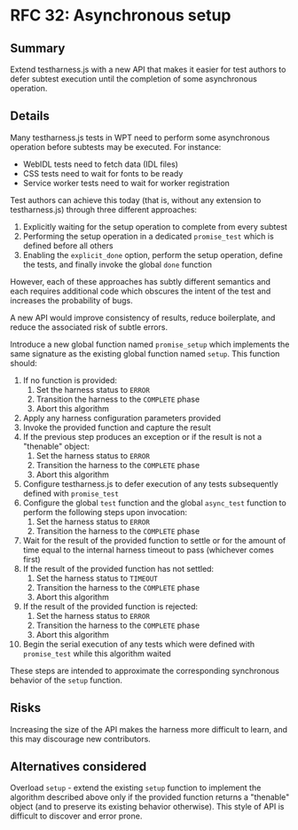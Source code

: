 # RFC 32: Asynchronous setup

## Summary

Extend testharness.js with a new API that makes it easier for test authors to
defer subtest execution until the completion of some asynchronous operation.

## Details

Many testharness.js tests in WPT need to perform some asynchronous operation
before subtests may be executed. For instance:

- WebIDL tests need to fetch data (IDL files)
- CSS tests need to wait for fonts to be ready
- Service worker tests need to wait for worker registration

Test authors can achieve this today (that is, without any extension to
testharness.js) through three different approaches:

1. Explicitly waiting for the setup operation to complete from every subtest
2. Performing the setup operation in a dedicated `promise_test` which is
   defined before all others
3. Enabling the `explicit_done` option, perform the setup operation, define the
   tests, and finally invoke the global `done` function

However, each of these approaches has subtly different semantics and each
requires additional code which obscures the intent of the test and increases
the probability of bugs.

A new API would improve consistency of results, reduce boilerplate, and reduce
the associated risk of subtle errors.

Introduce a new global function named `promise_setup` which implements the same
signature as the existing global function named `setup`. This function should:

1. If no function is provided:
   1. Set the harness status to `ERROR`
   2. Transition the harness to the `COMPLETE` phase
   3. Abort this algorithm
2. Apply any harness configuration parameters provided
3. Invoke the provided function and capture the result
4. If the previous step produces an exception or if the result is not a
   "thenable" object:
   1. Set the harness status to `ERROR`
   2. Transition the harness to the `COMPLETE` phase
   3. Abort this algorithm
5. Configure testharness.js to defer execution of any tests subsequently
   defined with `promise_test`
6. Configure the global `test` function and the global `async_test` function to
   perform the following steps upon invocation:
   1. Set the harness status to `ERROR`
   2. Transition the harness to the `COMPLETE` phase
7. Wait for the result of the provided function to settle or for the amount of
   time equal to the internal harness timeout to pass (whichever comes first)
8. If the result of the provided function has not settled:
   1. Set the harness status to `TIMEOUT`
   2. Transition the harness to the `COMPLETE` phase
   3. Abort this algorithm
9. If the result of the provided function is rejected:
   1. Set the harness status to `ERROR`
   2. Transition the harness to the `COMPLETE` phase
   3. Abort this algorithm
10. Begin the serial execution of any tests which were defined with
    `promise_test` while this algorithm waited

These steps are intended to approximate the corresponding synchronous behavior
of the `setup` function.

## Risks

Increasing the size of the API makes the harness more difficult to learn, and
this may discourage new contributors.

## Alternatives considered

Overload `setup` - extend the existing `setup` function to implement the
algorithm described above only if the provided function returns a "thenable"
object (and to preserve its existing behavior otherwise). This style of API is
difficult to discover and error prone.
